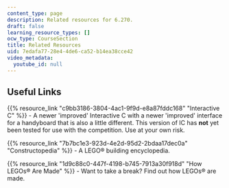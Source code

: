 ```yaml
---
content_type: page
description: Related resources for 6.270.
draft: false
learning_resource_types: []
ocw_type: CourseSection
title: Related Resources
uid: 7edafa77-28e4-4de6-ca52-b14ea38cce42
video_metadata:
  youtube_id: null
---
```

## Useful Links

{{% resource_link "c9bb3186-3804-4ac1-9f9d-e8a87fddc168" "Interactive C" %}} - A newer 'improved' Interactive C with a newer 'improved' interface for a handyboard that is also a little different. This version of IC has **not** yet been tested for use with the competition. Use at your own risk.

{{% resource_link "7b7bc1e3-923d-4e2d-95d2-2bdaa17dec0a" "Constructopedia" %}} - A LEGO® building encyclopedia.

{{% resource_link "1d9c88c0-447f-4198-b745-7913a30f918d" "How LEGOs® Are Made" %}} - Want to take a break? Find out how LEGOs® are made.